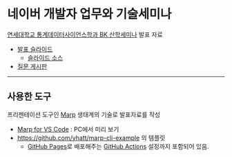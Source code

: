# 네이버 개발자 업무와 기술세미나
[연세대학교 통계데이터사이언스학과 BK 산학세미나](http://bk21-bigdata.yonsei.ac.kr/bbs/board.php?bo_table=industry) 발표 자료

- [발표 슬라이드](https://benelog.github.io/yonsei-stats)
  - [슬라이드 소스](PITCHME.md)
- [질문 게시판](https://github.com/benelog/yonsei-stats/issues)

---------

## 사용한 도구

프리젠테이션 도구인 [Marp](https://marp.app) 생태계의 기술로 발표자료를 작성

- [Marp for VS Code](https://marketplace.visualstudio.com/items?itemName=marp-team.marp-vscode) : PC에서 미리 보기
- https://github.com/yhatt/marp-cli-example 의 템플릿
  - [GitHub Pages](https://pages.github.com/)로 배포해주는 [GitHub Actions](https://github.com/features/actions) 설정까지 포함되어 있음.

